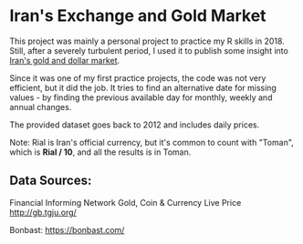 # Iran's Exchange and Gold Market

This project was mainly a personal project to practice my R skills in 2018. Still, after a severely turbulent period, I used it to publish some insight into [Iran's gold and dollar market](https://www.bbc.com/persian/business-41877123).

Since it was one of my first practice projects, the code was not very efficient, but it did the job. It tries to find an alternative date for missing values - by finding the previous available day for monthly, weekly and annual changes.

The provided dataset goes back to 2012 and includes daily prices. 

Note: Rial is Iran's official currency, but it's common to count with "Toman", which is **Rial / 10**, and all the results is in Toman.

## Data Sources:

Financial Informing Network Gold, Coin & Currency Live Price
http://gb.tgju.org/

Bonbast: https://bonbast.com/






